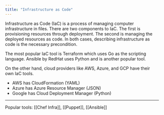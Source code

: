 ```yaml
---
title: "Infrastructure as Code"
---
```


Infrastructure as Code (IaC) is a process of managing computer infrastructure in files. There are two components to IaC. The first is provisioning resources through deployment. The second is managing the deployed resources as code. In both cases, describing infrastructure as code is the necessary precondition.

The most popular IaC tool is Terraform which uses Go as the scripting language. Ansible by RedHat uses Python and is another popular tool.

On the other hand, cloud providers like AWS, Azure, and GCP have their own IaC tools.
- AWS has CloudFormation (YAML)
- Azure has Azure Resource Manager (JSON)
- Google has Cloud Deployment Manager (Python)

---

Popular tools: [[Chef Infra]], [[Puppet]], [[Ansible]]


